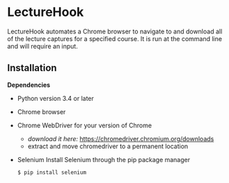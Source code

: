 # LectureHook

LectureHook automates a Chrome browser to navigate to and download all of the lecture captures for a specified course. It is run at the command line and will require an input.

## Installation

**Dependencies**
- Python version 3.4 or later
- Chrome browser

- Chrome WebDriver for your version of Chrome

    + *download it here:* https://chromedriver.chromium.org/downloads
    + extract and move chromedriver to a permanent location

- Selenium
    Install Selenium through the pip package manager
    ```sh
    $ pip install selenium
    ```
